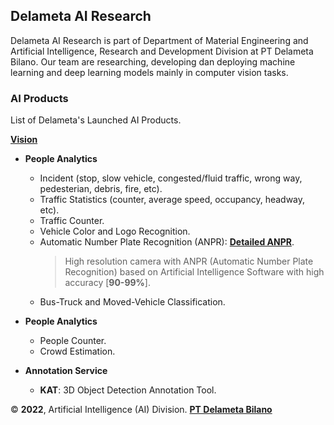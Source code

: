 ## Delameta AI Research

Delameta AI Research is part of Department of Material Engineering and Artificial Intelligence, Research and Development Division at PT Delameta Bilano. Our team are researching, developing dan deploying machine learning and deep learning models mainly in computer vision tasks.

### AI Products

List of Delameta's Launched AI Products. 

<ins>**Vision**</ins>

+ **People Analytics**
  - Incident (stop, slow vehicle, congested/fluid traffic, wrong way, pedesterian, debris, fire, etc).
  - Traffic Statistics (counter, average speed, occupancy, headway, etc).
  - Traffic Counter.
  - Vehicle Color and Logo Recognition. 
  - Automatic Number Plate Recognition (ANPR): [**Detailed ANPR**](https://delameta.com/#/screens/product/TRS/ALPR).
    > High resolution camera with ANPR (Automatic Number Plate Recognition) based on Artificial Intelligence Software with high accuracy [**90-99%**]. 
  - Bus-Truck and Moved-Vehicle Classification.

+ **People Analytics**
  - People Counter.
  - Crowd Estimation.

+ **Annotation Service**
  - **KAT**: 3D Object Detection Annotation Tool.

&copy; **2022**, Artificial Intelligence (AI) Division. [**PT Delameta Bilano**](https://delameta.com)

